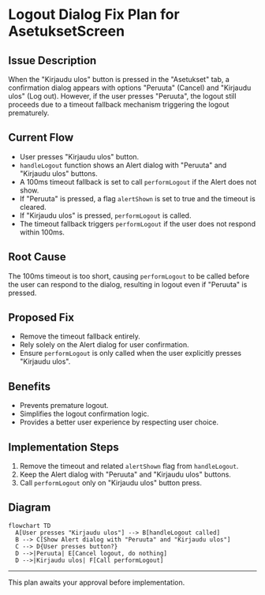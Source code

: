 # Logout Dialog Fix Plan for AsetuksetScreen

## Issue Description
When the "Kirjaudu ulos" button is pressed in the "Asetukset" tab, a confirmation dialog appears with options "Peruuta" (Cancel) and "Kirjaudu ulos" (Log out). However, if the user presses "Peruuta", the logout still proceeds due to a timeout fallback mechanism triggering the logout prematurely.

## Current Flow
- User presses "Kirjaudu ulos" button.
- `handleLogout` function shows an Alert dialog with "Peruuta" and "Kirjaudu ulos" buttons.
- A 100ms timeout fallback is set to call `performLogout` if the Alert does not show.
- If "Peruuta" is pressed, a flag `alertShown` is set to true and the timeout is cleared.
- If "Kirjaudu ulos" is pressed, `performLogout` is called.
- The timeout fallback triggers `performLogout` if the user does not respond within 100ms.

## Root Cause
The 100ms timeout is too short, causing `performLogout` to be called before the user can respond to the dialog, resulting in logout even if "Peruuta" is pressed.

## Proposed Fix
- Remove the timeout fallback entirely.
- Rely solely on the Alert dialog for user confirmation.
- Ensure `performLogout` is only called when the user explicitly presses "Kirjaudu ulos".

## Benefits
- Prevents premature logout.
- Simplifies the logout confirmation logic.
- Provides a better user experience by respecting user choice.

## Implementation Steps
1. Remove the timeout and related `alertShown` flag from `handleLogout`.
2. Keep the Alert dialog with "Peruuta" and "Kirjaudu ulos" buttons.
3. Call `performLogout` only on "Kirjaudu ulos" button press.

## Diagram

```mermaid
flowchart TD
  A[User presses "Kirjaudu ulos"] --> B[handleLogout called]
  B --> C[Show Alert dialog with "Peruuta" and "Kirjaudu ulos"]
  C --> D{User presses button?}
  D -->|Peruuta| E[Cancel logout, do nothing]
  D -->|Kirjaudu ulos| F[Call performLogout]
```

---

This plan awaits your approval before implementation.